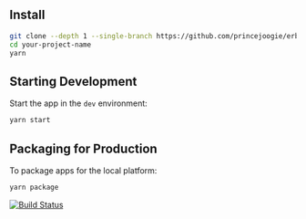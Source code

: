## Install

```bash
git clone --depth 1 --single-branch https://github.com/princejoogie/erb-tailwind.git your-project-name
cd your-project-name
yarn
```

## Starting Development

Start the app in the `dev` environment:

```bash
yarn start
```

## Packaging for Production

To package apps for the local platform:

```bash
yarn package
```

[![Build Status][github-actions-status]][github-actions-url]

[github-actions-status]: https://github.com/princejoogie/erb-tailwind/workflows/Test/badge.svg
[github-actions-url]: https://github.com/princejoogie/erb-tailwind/actions

